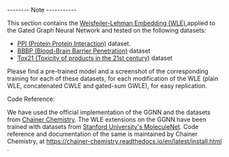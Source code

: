 -------- Note -----------

This section contains the [Weisfeiler-Lehman Embedding (WLE) ](https://arxiv.org/abs/2006.06909)  applied to the Gated Graph Neural Network and tested on the following datasets:

- [PPI (Protein Protein Interaction)](https://arxiv.org/abs/1707.04638) dataset.
- [BBBP (Blood-Brain Barrier Penetration)](https://arxiv.org/abs/1703.00564) dataset
- [Tox21 (Toxicity of products in the 21st century)](https://tox21.gov) dataset

Please find a pre-trained model and a screenshot of the corresponding training for each of these datasets, for each modification of the WLE (plain WLE, concatenated CWLE and gated-sum GWLE), for easy replication.

Code Reference:

We have used the official implementation of the GGNN and the datasets from [Chainer Chemistry]( https://chainer-chemistry.readthedocs.io/en/latest/install.html ). The WLE extensions on the GGNN have been trained with datasets from [Stanford University's MoleculeNet](https://arxiv.org/abs/1703.00564). Code reference and documentation of the same is maintained by Chainer Chemistry, at [ https://chainer-chemistry.readthedocs.io/en/latest/install.html ]( https://chainer-chemistry.readthedocs.io/en/latest/install.html ).
